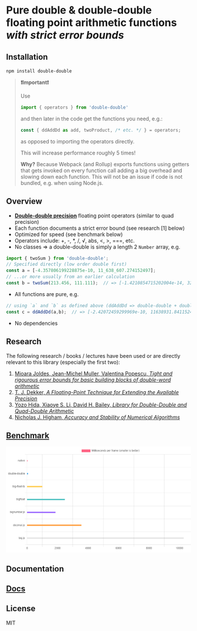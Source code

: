 # Pure double & double-double floating point arithmetic functions *with strict error bounds*

## Installation

```cli
npm install double-double
```

>**❗Important❗**
>
>Use
>
>```TypeScript
>import { operators } from 'double-double'
>```
>
> and then later in the code get the functions you need, e.g.:
>
>```TypeScript
>const { ddAddDd as add, twoProduct, /* etc. */ } = operators;
>```
>
>as opposed to importing the operators directly.
>
>This will increase performance roughly 5 times!
>
>**Why?** Because Webpack (and Rollup) exports functions using getters that gets 
>invoked on every function call adding a big overhead and slowing down each
>function. This will not be an issue if code is not bundled, e.g. when
>using Node.js.


## Overview
* **[Double-double precision](https://en.wikipedia.org/wiki/Quadruple-precision_floating-point_format#Double-double_arithmetic)** floating point operators (similar to quad precision)
* Each function documents a strict error bound (see research [1] below)
* Optimized for speed (see benchmark below)
* Operators include: +, -, *, /, √, abs, <, >, ===, etc.
* No classes ⇒ a double-double is simply a length 2 `Number` array, e.g.
```typescript
import { twoSum } from 'double-double';
// Specified directly (low order double first)
const a = [-4.357806199228875e-10, 11_638_607.274152497];
// ...or more usually from an earlier calculation
const b = twoSum(213.456, 111.111);  // => [-1.4210854715202004e-14, 324.567] (completely error-free)
```
* All functions are pure, e.g. 
```typescript
// using `a` and `b` as defined above (ddAddDd => double-double + double-double)
const c = ddAddDd(a,b);  // => [-2.42072459299969e-10, 11638931.841152497]
```
* No dependencies

## Research
The following research / books / lectures have been used or are directly relevant to this library (especially the first two):
1. [Mioara Joldes, Jean-Michel Muller, Valentina Popescu, *Tight and rigourous error bounds for basic building
blocks of double-word arithmetic*](https://hal.archives-ouvertes.fr/hal-01351529v3/document)
2. [T. J. Dekker, *A Floating-Point Technique for Extending the Available Precision*](http://csclub.uwaterloo.ca/~pbarfuss/dekker1971.pdf)
3. [Yozo Hida, Xiaoye S. Li, David H. Bailey, *Library for Double-Double and Quad-Double Arithmetic*](https://www.researchgate.net/publication/228570156_Library_for_Double-Double_and_Quad-Double_Arithmetic)
4. [Nicholas J. Higham, *Accuracy and Stability of Numerical Algorithms*](http://ftp.demec.ufpr.br/CFD/bibliografia/Higham_2002_Accuracy%20and%20Stability%20of%20Numerical%20Algorithms.pdf)

## [Benchmark](https://florissteenkamp.github.io/big-float-benchmark/)

![benchmark](assets/benchmark.png)

## Documentation

## [Docs](https://florissteenkamp.github.io/double-double/)

## License
MIT